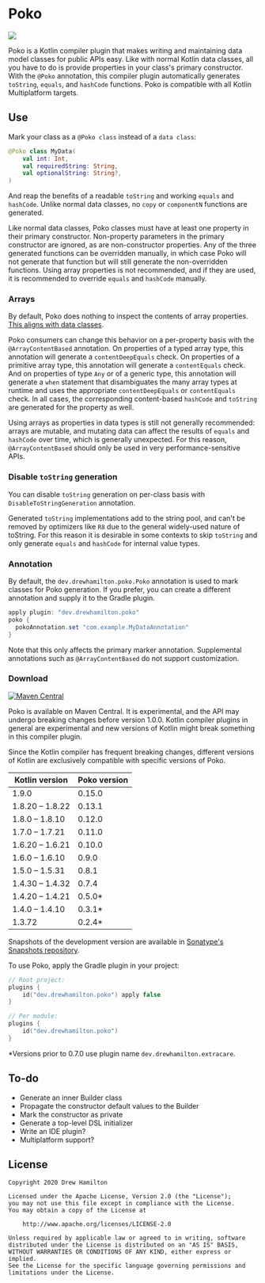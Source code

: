 # Poko
[![](https://github.com/drewhamilton/Poko/workflows/CI/badge.svg?branch=main)](https://github.com/drewhamilton/Poko/actions?query=workflow%3ACI+branch%3Amain)

Poko is a Kotlin compiler plugin that makes writing and maintaining data model classes for public
APIs easy. Like with normal Kotlin data classes, all you have to do is provide properties in your
class's primary constructor. With the `@Poko` annotation, this compiler plugin automatically
generates `toString`, `equals`, and `hashCode` functions. Poko is compatible with all Kotlin
Multiplatform targets.

## Use
Mark your class as a `@Poko class` instead of a `data class`:
```kotlin
@Poko class MyData(
    val int: Int,
    val requiredString: String,
    val optionalString: String?,
)
```

And reap the benefits of a readable `toString` and working `equals` and `hashCode`. Unlike normal
data classes, no `copy` or `componentN` functions are generated.

Like normal data classes, Poko classes must have at least one property in their primary constructor.
Non-property parameters in the primary constructor are ignored, as are non-constructor properties.
Any of the three generated functions can be overridden manually, in which case Poko will not
generate that function but will still generate the non-overridden functions. Using array properties
is not recommended, and if they are used, it is recommended to override `equals` and `hashCode`
manually.

### Arrays
By default, Poko does nothing to inspect the contents of array properties. [This aligns with data
classes](https://blog.jetbrains.com/kotlin/2015/09/feedback-request-limitations-on-data-classes/#Appendix.Comparingarrays).

Poko consumers can change this behavior on a per-property basis with the `@ArrayContentBased`
annotation. On properties of a typed array type, this annotation will generate a `contentDeepEquals`
check. On properties of a primitive array type, this annotation will generate a `contentEquals`
check. And on properties of type `Any` or of a generic type, this annotation will generate a `when`
statement that disambiguates the many array types at runtime and uses the appropriate
`contentDeepEquals` or `contentEquals` check. In all cases, the corresponding content-based
`hashCode` and `toString` are generated for the property as well.

Using arrays as properties in data types is still not generally recommended: arrays are mutable, and
mutating data can affect the results of `equals` and `hashCode` over time, which is generally
unexpected. For this reason, `@ArrayContentBased` should only be used in very performance-sensitive
APIs.

### Disable `toString` generation

You can disable `toString` generation on per-class basis with `DisableToStringGeneration`
annotation.

Generated `toString` implementations add to the string pool, and can't be removed by optimizers like
`R8` due to the general widely-used nature of toString. For this reason it is desirable in some
contexts to skip `toString` and only generate `equals` and `hashCode` for internal value types.

### Annotation
By default, the `dev.drewhamilton.poko.Poko` annotation is used to mark classes for Poko generation.
If you prefer, you can create a different annotation and supply it to the Gradle  plugin.

```groovy
apply plugin: "dev.drewhamilton.poko"
poko {
  pokoAnnotation.set "com.example.MyDataAnnotation"
}
```

Note that this only affects the primary marker annotation. Supplemental annotations such as
`@ArrayContentBased` do not support customization.

### Download

[![Maven Central](https://maven-badges.herokuapp.com/maven-central/dev.drewhamilton.poko/poko-compiler-plugin/badge.svg)](https://maven-badges.herokuapp.com/maven-central/dev.drewhamilton.poko/poko-compiler-plugin)

Poko is available on Maven Central. It is experimental, and the API may undergo breaking changes
before version 1.0.0. Kotlin compiler plugins in general are experimental and new versions of Kotlin
might break something in this compiler plugin.

Since the Kotlin compiler has frequent breaking changes, different versions of Kotlin are
exclusively compatible with specific versions of Poko.

| Kotlin version  | Poko version |
|-----------------|--------------|
| 1.9.0           | 0.15.0       |
| 1.8.20 – 1.8.22 | 0.13.1       |
| 1.8.0 – 1.8.10  | 0.12.0       |
| 1.7.0 – 1.7.21  | 0.11.0       |
| 1.6.20 – 1.6.21 | 0.10.0       | 
| 1.6.0 – 1.6.10  | 0.9.0        |
| 1.5.0 – 1.5.31  | 0.8.1        |
| 1.4.30 – 1.4.32 | 0.7.4        |
| 1.4.20 – 1.4.21 | 0.5.0*       |
| 1.4.0 – 1.4.10  | 0.3.1*       |
| 1.3.72          | 0.2.4*       |

Snapshots of the development version are available in [Sonatype's Snapshots
repository](https://oss.sonatype.org/#view-repositories;snapshots~browsestorage).

To use Poko, apply the Gradle plugin in your project:
```kotlin
// Root project:
plugins {
    id("dev.drewhamilton.poko") apply false
}

// Per module:
plugins {
    id("dev.drewhamilton.poko")
}
```

\*Versions prior to 0.7.0 use plugin name `dev.drewhamilton.extracare`.

## To-do
* Generate an inner Builder class
* Propagate the constructor default values to the Builder 
* Mark the constructor as private
* Generate a top-level DSL initializer
* Write an IDE plugin?
* Multiplatform support?

## License
```
Copyright 2020 Drew Hamilton

Licensed under the Apache License, Version 2.0 (the "License");
you may not use this file except in compliance with the License.
You may obtain a copy of the License at

    http://www.apache.org/licenses/LICENSE-2.0

Unless required by applicable law or agreed to in writing, software
distributed under the License is distributed on an "AS IS" BASIS,
WITHOUT WARRANTIES OR CONDITIONS OF ANY KIND, either express or implied.
See the License for the specific language governing permissions and
limitations under the License.
```
